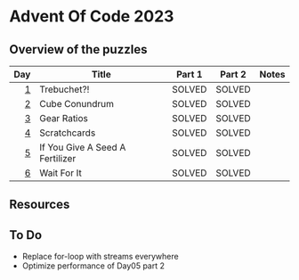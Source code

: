 # Advent Of Code 2023

## Overview of the puzzles

| Day | Title                           | Part 1 | Part 2 | Notes |
|----:|---------------------------------|--------|--------|-------|
| [1] | Trebuchet?!                     | SOLVED | SOLVED |       |
| [2] | Cube Conundrum                  | SOLVED | SOLVED |       |
| [3] | Gear Ratios                     | SOLVED | SOLVED |       |
| [4] | Scratchcards                    | SOLVED | SOLVED |       |
| [5] | If You Give A Seed A Fertilizer | SOLVED | SOLVED |       |
| [6] | Wait For It                     | SOLVED | SOLVED |       |

## Resources

## To Do
* Replace for-loop with streams everywhere
* Optimize performance of Day05 part 2

[1]: src/main/kotlin/Day01.kt
[2]: src/main/kotlin/Day02.kt
[3]: src/main/kotlin/Day03.kt
[4]: src/main/kotlin/Day04.kt
[5]: src/main/kotlin/Day05.kt
[6]: src/main/kotlin/Day06.kt